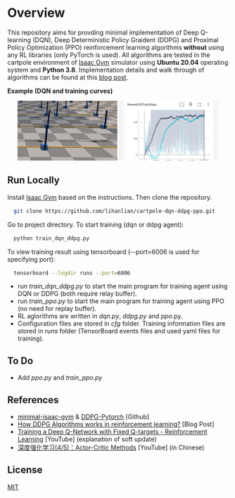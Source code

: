 
# Overview

This repository aims for provding minimal implementation of Deep Q-learning (DQN), Deep Deterministic Policy Graident (DDPG) and Proximal Policy Optimization (PPO) reinforcement learning algorithms **without** using any RL libraries (only PyTorch is used). All algorithms are tested in the cartpole environment of [Isaac Gym](https://github.com/isaac-sim/IsaacGymEnvs) simulator using **Ubuntu 20.04** operating system and **Python 3.8**. Implementation details and walk through of algorithms can be found at this [blog post](https://lihanlian.github.io/posts/blog6).

**Example (DQN and training curves)**
<p align="center">
  <img alt="dqn_result" src="/figs/dqn-result.gif" width="45%" />
  <img alt="tensorboard" src="/figs/tensorboard.png" width="45%" />
</p>

## Run Locally

Install [Isaac Gym](https://github.com/isaac-sim/IsaacGymEnvs) based on the instructions. Then clone the repository.

```bash
  git clone https://github.com/lihanlian/cartpole-dqn-ddpg-ppo.git
```

Go to project directory. To start training (dqn or ddpg agent):
```bash
  python train_dqn_ddpg.py
```
To view training result using tensorboard (--port=6006 is used for specifying port):
```bash
  tensorboard --logdir runs --port=6006
```

 - run _train_dqn_ddpg.py_ to start the main program for training agent using DQN or DDPG (both require relay buffer).
 - run _train_ppo.py_ to start the main program for training agent using PPO (no need for replay buffer). 
 - RL aglorithms are written in _dqn.py_, _ddpg.py_ and _ppo_.py.
 - Configuration files are stored in _cfg_ folder. Training information files are stored in _runs_ folder (TensorBoard events files and used yaml files for training).

## To  Do
 - Add _ppo.py_ and _train_ppo.py_
 
## References
 - [minimal-isaac-gym](https://github.com/lorenmt/minimal-isaac-gym) & [DDPG-Pytorch](https://github.com/XinJingHao/DDPG-Pytorch) [Github]
 - [How DDPG Algorithms works in reinforcement learning?](https://medium.com/@amaresh.dm/how-ddpg-deep-deterministic-policy-gradient-algorithms-works-in-reinforcement-learning-117e6a932e68) [Blog Post]
 - [Training a Deep Q-Network with Fixed Q-targets - Reinforcement Learning](https://www.youtube.com/watch?v=xVkPh9E9GfE&t=316s) [YouTube] (explanation of soft update)
 - [深度强化学习(4/5)：Actor-Critic Methods](https://www.youtube.com/watch?v=xjd7Jq9wPQY&list=PLvOO0btloRnsiqM72G4Uid0UWljikENlU&index=5) [YouTube] (in Chinese)

## License

[MIT](./LICENSE)